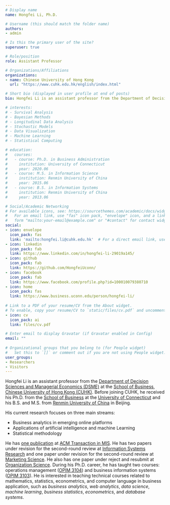 ```yaml
---
# Display name
name: Hongfei Li, Ph.D.

# Username (this should match the folder name)
authors:
- admin

# Is this the primary user of the site?
superuser: true

# Role/position
role: Assistant Professor

# Organizations/Affiliations
organizations:
- name: Chinese University of Hong Kong
  url: "https://www.cuhk.edu.hk/english/index.html"

# Short bio (displayed in user profile at end of posts)
bio: Hongfei Li is an assistant professor from the Department of Decision Sciences and Managerial Economics (DSME) of School of Business, at the Chinese University of Hong Kong. His current research focuses on business analytics in emerging online platforms, applications of artificial intelligence and machine Learning, and statistical methodology.

# interests:
# - Survival Analysis
# - Bayesian Methods
# - Longitudinal Data Analysis
# - Stochastic Models
# - Data Visualization
# - Machine Learning
# - Statistical Computing

# education:
#   courses:
#   - course: Ph.D. in Business Administration
#     institution: University of Connecticut
#     year: 2020.06
#   - course: M.S. in Information Science
#     institution: Renmin University of China
#     year: 2015.06
#   - course: B.S. in Information Systems
#     institution: Renmin University of China
#     year: 2013.06

# Social/Academic Networking
# For available icons, see: https://sourcethemes.com/academic/docs/widgets/#icons
#   For an email link, use "fas" icon pack, "envelope" icon, and a link in the
#   form "mailto:your-email@example.com" or "#contact" for contact widget.
social:
- icon: envelope
  icon_pack: fas
  link: 'mailto:hongfei.li@cuhk.edu.hk'  # For a direct email link, use "mailto:test@example.org".
- icon: linkedin
  icon_pack: fab
  link: https://www.linkedin.com/in/hongfei-li-29019a145/
- icon: github
  icon_pack: fab
  link: https://github.com/HongfeiUconn/
- icon: facebook
  icon_pack: fab
  link: https://www.facebook.com/profile.php?id=100010079380710
- icon: home
  icon_pack: fas
  link: https://www.business.uconn.edu/person/hongfei-li/
  
# Link to a PDF of your resume/CV from the About widget.
# To enable, copy your resume/CV to `static/files/cv.pdf` and uncomment the lines below.  
- icon: cv
  icon_pack: ai
  link: files/cv.pdf

# Enter email to display Gravatar (if Gravatar enabled in Config)
email: ""
  
# Organizational groups that you belong to (for People widget)
#   Set this to `[]` or comment out if you are not using People widget.  
user_groups:
- Researchers
- Visitors
---
```


Hongfei Li is an assistant professor from the [Department of Decision Sciences and Managerial Economics (DSME)](https://www.bschool.cuhk.edu.hk/departments/decision-sciences-and-managerial-economics/) at the [School of Business](https://www.bschool.cuhk.edu.hk/), [Chinese University of Hong Kong (CUHK)](https://www.cuhk.edu.hk/english/index.html). Before joining CUHK, he received his Ph.D. from the [School of Business](https://www.business.uconn.edu/) at the [University of Connecticut](https://uconn.edu/) and his B.S. and M.S. from [Renmin University of China](https://www.ruc.edu.cn/en) in Beijing.


His current research focuses on three main streams: 

* Business analytics in emerging online platforms
* Applications of artificial intelligence and machine Learning 
* Statistical methodology

He has [one publication](https://dl.acm.org/doi/abs/10.1145/3371388) at [ACM Transaction in MIS](https://dl.acm.org/journal/tmis). He has two papers under revision for the second-round review at [Information Systems Research](https://pubsonline.informs.org/journal/isre) and one paper under revision for the second-round review at [Marketing Science](https://www.informs.org/Publications/INFORMS-Journals/Marketing-Science). He also has one paper under reject and resubmit at [Organization Science](https://pubsonline.informs.org/journal/orsc). During his Ph.D. career, he has taught two courses: operations management ([OPIM 3104](https://hongfeiuconn.github.io/OPIM3104/)) and business information systems ([OPIM 3103](https://hongfeiuconn.github.io/OPIM3103/)). He is interested in teaching technical courses related to mathematics, statistics, econometrics, and computer language in business application, such as _business analytics_, _web analytics_, _data science_, _machine learning_, _business statistics_, _econometrics_, and _database systems_.

